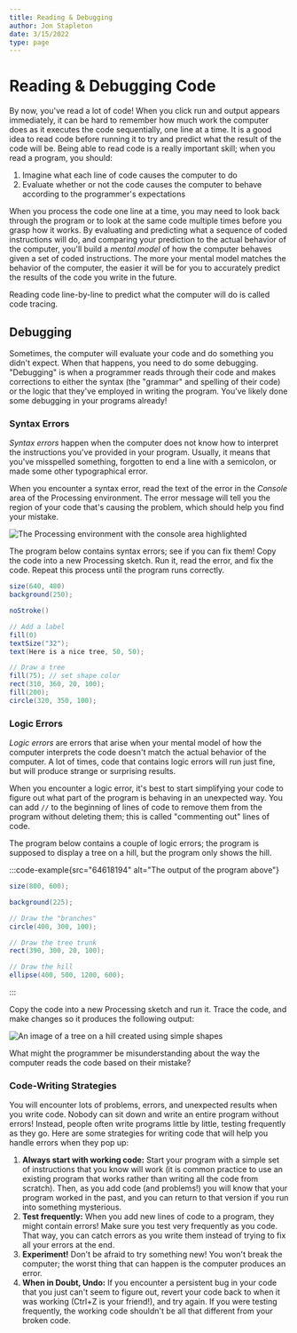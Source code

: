 ```yaml
---
title: Reading & Debugging
author: Jon Stapleton
date: 3/15/2022
type: page
---
```


<!-- ::youtube[A video describing the code reading and debugging process]{#oXmKJ_tYg34} -->

# Reading & Debugging Code

By now, you've read a lot of code! When you click run and output appears immediately, it can be hard to remember how much work the computer does as it executes the code sequentially, one line at a time. It is a good idea to read code before running it to try and predict what the result of the code will be. Being able to read code is a really important skill; when you read a program, you should:

1. Imagine what each line of code causes the computer to do
2. Evaluate whether or not the code causes the computer to behave according to the programmer's expectations

When you process the code one line at a time, you may need to look back through the program or to look at the same code multiple times before you grasp how it works. By evaluating and predicting what a sequence of coded instructions will do, and comparing your prediction to the actual behavior of the computer, you'll build a *mental model* of how the computer behaves given a set of coded instructions. The more your mental model matches the behavior of the computer, the easier it will be for you to accurately predict the results of the code you write in the future. 

Reading code line-by-line to predict what the computer will do is called code tracing.

## Debugging

Sometimes, the computer will evaluate your code and do something you didn't expect. When that happens, you need to do some debugging. "Debugging" is when a programmer reads through their code and makes corrections to either the syntax (the "grammar" and spelling of their code) or the logic that they've employed in writing the program. You’ve likely done some debugging in your programs already!

### Syntax Errors

*Syntax errors* happen when the computer does not know how to interpret the instructions you've provided in your program. Usually, it means that you've misspelled something, forgotten to end a line with a semicolon, or made some other typographical error.

When you encounter a syntax error, read the text of the error in the *Console* area of the Processing environment. The error message will tell you the region of your code that's causing the problem, which should help you find your mistake.

![The Processing environment with the console area highlighted](64618278)

The program below contains syntax errors; see if you can fix them! Copy the code into a new Processing sketch. Run it, read the error, and fix the code. Repeat this process until the program runs correctly.

```java
size(640, 480)
background(250);

noStroke()

// Add a label
fill(0)
textSize("32");
text(Here is a nice tree, 50, 50);

// Draw a tree
fill(75); // set shape color  
rect(310, 360, 20, 100);   
fill(200); 
circle(320, 350, 100);
```

### Logic Errors

*Logic errors* are errors that arise when your mental model of how the computer interprets the code doesn't match the actual behavior of the computer. A lot of times, code that contains logic errors will run just fine, but will produce strange or surprising results.

When you encounter a logic error, it's best to start simplifying your code to figure out what part of the program is behaving in an unexpected way. You can add `//` to the beginning of lines of code to remove them from the program without deleting them; this is called "commenting out" lines of code.

The program below contains a couple of logic errors; the program is supposed to display a tree on a hill, but the program only shows the hill.

:::code-example{src="64618194" alt="The output of the program above"}
```java
size(800, 600);

background(225);

// Draw the "branches"
circle(400, 300, 100);

// Draw the tree trunk
rect(390, 300, 20, 100);

// Draw the hill
ellipse(400, 500, 1200, 600);
```
:::

Copy the code into a new Processing sketch and run it. Trace the code, and make changes so it produces the following output:

![An image of a tree on a hill created using simple shapes](64618193)

What might the programmer be misunderstanding about the way the computer reads the code based on their mistake?

### Code-Writing Strategies

You will encounter lots of problems, errors, and unexpected results when you write code. Nobody can sit down and write an entire program without errors! Instead, people often write programs little by little, testing frequently as they go. Here are some strategies for writing code that will help you handle errors when they pop up:

1. **Always start with working code:** Start your program with a simple set of instructions that you know will work (it is common practice to use an existing program that works rather than writing all the code from scratch). Then, as you add code (and problems!) you will know that your program worked in the past, and you can return to that version if you run into something mysterious.
2. **Test frequently:** When you add new lines of code to a program, they might contain errors! Make sure you test very frequently as you code. That way, you can catch errors as you write them instead of trying to fix all your errors at the end.
3. **Experiment!** Don't be afraid to try something new! You won't break the computer; the worst thing that can happen is the computer produces an error.
4. **When in Doubt, Undo:** If you encounter a persistent bug in your code that you just can't seem to figure out, revert your code back to when it was working (Ctrl+Z is your friend!), and try again. If you were testing frequently, the working code shouldn't be all that different from your broken code.